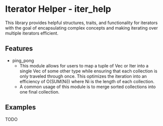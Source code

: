 # Iterator Helper - iter_help
This library provides helpful structures, traits, and functionality for iterators with the goal of encapsulating complex concepts and making iterating over multiple iterators efficient.

## Features

- ping_pong
  - This module allows for users to map a tuple of Vec or Iter into a single Vec of some other type while ensuring that each collection is only traveled through once. This optimizes the iteration into an efficiency of O(SUM(Ni)) where Ni is the length of each collection.
  - A common usage of this module is to merge sorted collections into one final collection.

## Examples

TODO